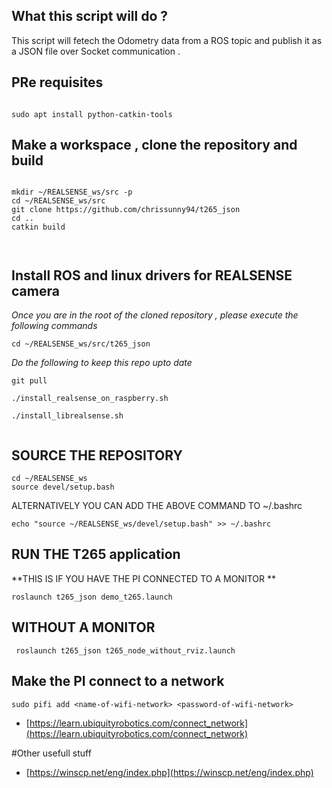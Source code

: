 ## What this script will do ?


This script will fetech the Odometry data from a ROS topic and publish it as a JSON file over  Socket communication .


## PRe requisites

```

sudo apt install python-catkin-tools
```



## Make a workspace , clone the repository and build



```

mkdir ~/REALSENSE_ws/src -p
cd ~/REALSENSE_ws/src
git clone https://github.com/chrissunny94/t265_json
cd ..
catkin build



```




## Install ROS and linux drivers for REALSENSE camera

*Once you are in the root of the cloned repository , please execute the following commands*

```
cd ~/REALSENSE_ws/src/t265_json

```

*Do the following to keep this repo upto date*

```
git pull
```


```
./install_realsense_on_raspberry.sh

./install_librealsense.sh
 
```









##  SOURCE THE REPOSITORY

```
cd ~/REALSENSE_ws
source devel/setup.bash
```




ALTERNATIVELY YOU CAN ADD THE ABOVE COMMAND TO ~/.bashrc

```
echo "source ~/REALSENSE_ws/devel/setup.bash" >> ~/.bashrc
```


## RUN THE T265 application

**THIS IS IF YOU HAVE THE PI CONNECTED TO A MONITOR **

```
roslaunch t265_json demo_t265.launch

```



## WITHOUT A MONITOR 

```
 roslaunch t265_json t265_node_without_rviz.launch
```



## Make the PI connect to a network

```
sudo pifi add <name-of-wifi-network> <password-of-wifi-network>
```


-  [https://learn.ubiquityrobotics.com/connect_network](https://learn.ubiquityrobotics.com/connect_network)



#Other usefull stuff

-  [https://winscp.net/eng/index.php](https://winscp.net/eng/index.php)































